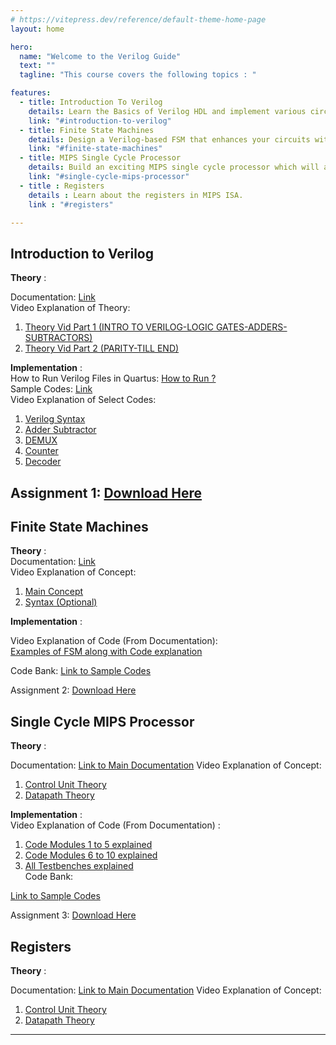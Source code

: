 ```yaml
---
# https://vitepress.dev/reference/default-theme-home-page
layout: home

hero:
  name: "Welcome to the Verilog Guide"
  text: ""
  tagline: "This course covers the following topics : "

features:
  - title: Introduction To Verilog
    details: Learn the Basics of Verilog HDL and implement various circuits using Verilog.
    link: "#introduction-to-verilog"
  - title: Finite State Machines
    details: Design a Verilog-based FSM that enhances your circuits with efficient sequential control and decision-making capabilities.
    link: "#finite-state-machines"
  - title: MIPS Single Cycle Processor
    details: Build an exciting MIPS single cycle processor which will allow you to run MIPS hardware commands.
    link: "#single-cycle-mips-processor"
  - title : Registers
    details : Learn about the registers in MIPS ISA.
    link : "#registers"

---
```





<!-- For full documentation visit [mkdocs.org](https://www.mkdocs.org).     -->
<!-- 
This course covers the following topics-


* `Introduction To Verilog` - Learn the Basics of Verilog HDL.
* `Finite State Machines` - Design a Verilog-based Finite State Machine (FSM) that enhances your circuits with efficient sequential control and decision-making capabilities.
* `MIPS Single Cycle Processor` - Build an exciting MIPS single cycle processor which will allow you to run MIPS hardware commands. -->

## **Introduction to Verilog**

**Theory** :  

Documentation: [Link](./Intro.md)  
Video Explanation of Theory:  

 1. [Theory Vid Part 1 (INTRO TO VERILOG-LOGIC GATES-ADDERS-SUBTRACTORS)](https://youtu.be/SnNwp8LP_2k)  
 2. [Theory Vid Part 2 (PARITY-TILL END)](https://youtu.be/VU-qFRw2F_s)


**Implementation** :  
How to Run Verilog Files in Quartus: [How to Run ?]( https://youtu.be/cICPPWahs0k)  
Sample Codes: [Link]( https://github.com/hwlabnitc/Intro-to-Verilog )  
Video Explanation of Select Codes:   

 1. [Verilog Syntax](https://youtu.be/xPxiqmg8utg )    
 2. [Adder Subtractor](https://youtu.be/QKHHTn3Egt8 )    
 3. [DEMUX](https://youtu.be/cZN4N8gheUE)    
 4. [Counter](https://youtu.be/lO8pcw8oQx8 )   
 5. [Decoder](https://youtu.be/w--_pwD1ugM )      

Assignment 1: [Download Here](https://docs.google.com/document/d/1Za0d04-Jw7r5GCAWyEl_munDtFIyCaKS/edit?usp=sharing&ouid=113214929865087000394&rtpof=true&sd=true )  
---

## **Finite State Machines**
    
**Theory** :  
Documentation: [Link](./SingleCycle.md)  
Video Explanation of Concept:  

 1. [Main Concept](https://youtu.be/9nHTW8BrM_w )  
 2. [Syntax (Optional)](https://youtu.be/EqF6Gd7BQzk)


**Implementation** :  

Video Explanation of Code (From Documentation):  
[Examples of FSM along with Code explanation](https://youtu.be/zHOonX-TYoI)  

Code Bank:
[Link to Sample Codes]( https://github.com/hwlab-csed/Finite-State-Machines)  

Assignment 2: [Download Here](https://docs.google.com/document/d/1avLaRaK21iEwoFccVg0-Q_Gl7DnGbY5e/edit?usp=sharing&ouid=113214929865087000394&rtpof=true&sd=true)


## **Single Cycle MIPS Processor** 

**Theory** :

Documentation: [Link to Main Documentation](/)
Video Explanation of Concept:

 1. [Control Unit Theory]( https://youtu.be/_QdWPSIrtVo)
 2. [Datapath Theory](https://youtu.be/n8S_XsjyF9U)  


**Implementation** :  
Video Explanation of Code (From Documentation) :  

 1. [Code Modules 1 to 5 explained](https://youtu.be/akrKa3O-7T8)  
 2. [Code Modules 6 to 10 explained](https://youtu.be/Q51G2JWI5t0)  
 3. [All Testbenches explained](https://youtu.be/_pPCv_fkO1w)  
Code Bank:  

 [Link to Sample Codes]( https://github.com/hwlab-csed/Single-Cycle-Processor)  

Assignment 3:  [Download Here](https://drive.google.com/file/d/1SMjzJmn0EjlE59kXobJl59c5MZmNftOH/view?usp=sharing)

## **Registers**

**Theory** :

Documentation: [Link to Main Documentation](/)
Video Explanation of Concept:

 1. [Control Unit Theory]( https://youtu.be/_QdWPSIrtVo)
 2. [Datapath Theory](https://youtu.be/n8S_XsjyF9U)
---
